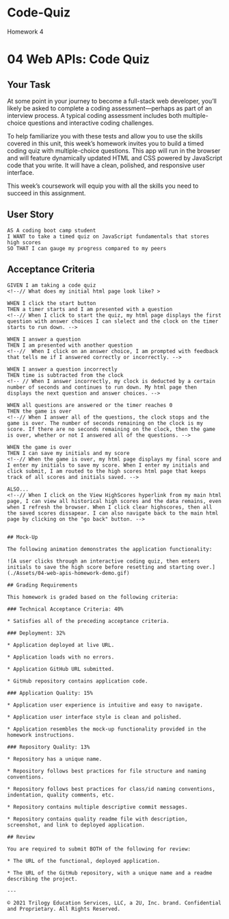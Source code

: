 # Code-Quiz
Homework 4
# 04 Web APIs: Code Quiz

## Your Task

At some point in your journey to become a full-stack web developer, you’ll likely be asked to complete a coding assessment&mdash;perhaps as part of an interview process. A typical coding assessment includes both multiple-choice questions and interactive coding challenges. 

To help familiarize you with these tests and allow you to use the skills covered in this unit, this week’s homework invites you to build a timed coding quiz with multiple-choice questions. This app will run in the browser and will feature dynamically updated HTML and CSS powered by JavaScript code that you write. It will have a clean, polished, and responsive user interface. 

This week’s coursework will equip you with all the skills you need to succeed in this assignment.

## User Story

```
AS A coding boot camp student
I WANT to take a timed quiz on JavaScript fundamentals that stores high scores
SO THAT I can gauge my progress compared to my peers
```

## Acceptance Criteria
```
GIVEN I am taking a code quiz
<!--// What does my initial html page look like? >

WHEN I click the start button
THEN a timer starts and I am presented with a question
<!--// When I click to start the quiz, my html page displays the first question with answer choices I can slelect and the clock on the timer starts to run down. -->

WHEN I answer a question
THEN I am presented with another question
<!--//  When I click on an answer choice, I am prompted with feedback that tells me if I answered correctly or incorrectly. -->

WHEN I answer a question incorrectly
THEN time is subtracted from the clock
<!-- // When I answer incorrectly, my clock is deducted by a certain number of seconds and continues to run down. My html page then displays the next question and answer choices. -->

WHEN all questions are answered or the timer reaches 0
THEN the game is over
<!--// When I answer all of the questions, the clock stops and the game is over. The number of seconds remaining on the clock is my score. If there are no seconds remaining on the clock, then the game is over, whether or not I answered all of the questions. -->

WHEN the game is over
THEN I can save my initials and my score
<!--// When the game is over, my html page displays my final score and I enter my initials to save my score. When I enter my initials and click submit, I am routed to the high scores html page that keeps track of all scores and initials saved. -->

ALSO...
<!--// When I click on the View HighScores hyperlink from my main html page, I can view all historical high scores and the data remains, even when I refresh the browser. When I click clear highscores, then all the saved scores dissapear. I can also navigate back to the main html page by clicking on the "go back" button. -->


## Mock-Up

The following animation demonstrates the application functionality:

![A user clicks through an interactive coding quiz, then enters initials to save the high score before resetting and starting over.](./Assets/04-web-apis-homework-demo.gif)

## Grading Requirements

This homework is graded based on the following criteria: 

### Technical Acceptance Criteria: 40%

* Satisfies all of the preceding acceptance criteria.

### Deployment: 32%

* Application deployed at live URL.

* Application loads with no errors.

* Application GitHub URL submitted.

* GitHub repository contains application code.

### Application Quality: 15%

* Application user experience is intuitive and easy to navigate.

* Application user interface style is clean and polished.

* Application resembles the mock-up functionality provided in the homework instructions.

### Repository Quality: 13%

* Repository has a unique name.

* Repository follows best practices for file structure and naming conventions.

* Repository follows best practices for class/id naming conventions, indentation, quality comments, etc.

* Repository contains multiple descriptive commit messages.

* Repository contains quality readme file with description, screenshot, and link to deployed application.

## Review

You are required to submit BOTH of the following for review:

* The URL of the functional, deployed application.

* The URL of the GitHub repository, with a unique name and a readme describing the project.

---

© 2021 Trilogy Education Services, LLC, a 2U, Inc. brand. Confidential and Proprietary. All Rights Reserved.
